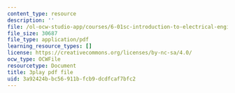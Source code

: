 ```yaml
---
content_type: resource
description: ''
file: /ol-ocw-studio-app/courses/6-01sc-introduction-to-electrical-engineering-and-computer-science-i-spring-2011/3a92424bbc56911bfcb9dcdfcaf7bfc2_QleELaAfTd4.pdf
file_size: 30687
file_type: application/pdf
learning_resource_types: []
license: https://creativecommons.org/licenses/by-nc-sa/4.0/
ocw_type: OCWFile
resourcetype: Document
title: 3play pdf file
uid: 3a92424b-bc56-911b-fcb9-dcdfcaf7bfc2
---
```

